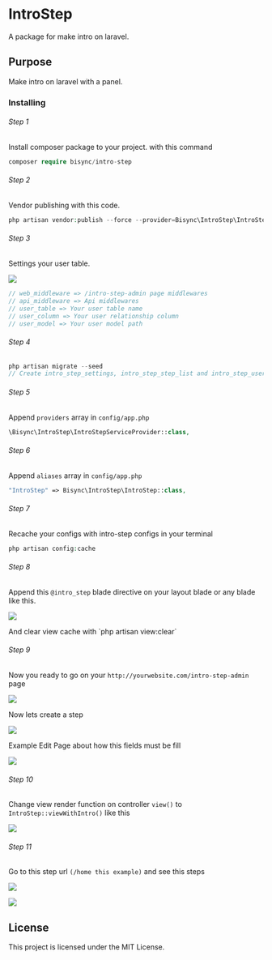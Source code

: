 # IntroStep

A package for make intro on laravel.

## Purpose

Make intro on laravel with a panel.

### Installing

###### Step 1
Install composer package to your project.
with this command
```php
composer require bisync/intro-step
```
###### Step 2
Vendor publishing with this code.
```php
php artisan vendor:publish --force --provider=Bisync\IntroStep\IntroStepServiceProvider
```

###### Step 3
Settings your user table.

<p><img src="https://github.com/whthT/intro-step/blob/1.0.1/docs/config-file.png"></p>

```php
// web_middleware => /intro-step-admin page middlewares
// api_middleware => Api middlewares
// user_table => Your user table name
// user_column => Your user relationship column
// user_model => Your user model path
```

###### Step 4
```php
php artisan migrate --seed
// Create intro_step_settings, intro_step_step_list and intro_step_user_list tables with default options seed.
```

###### Step 5
Append `providers` array in `config/app.php`
```php
\Bisync\IntroStep\IntroStepServiceProvider::class,
```

###### Step 6
Append `aliases` array in `config/app.php`
```php
"IntroStep" => Bisync\IntroStep\IntroStep::class,
```

###### Step 7
Recache your configs with intro-step configs in your terminal
```php
php artisan config:cache
```

###### Step 8
Append this `@intro_step` blade directive on your layout blade or any blade like this.
<p><img src="https://github.com/whthT/intro-step/blob/master/docs/blade-directive.png"></p>
And clear view cache with `php artisan view:clear`

###### Step 9
Now you ready to go on your `http://yourwebsite.com/intro-step-admin` page
<p><img src="https://github.com/whthT/intro-step/blob/master/docs/step-list.png"></p>
Now lets create a step
<p><img src="https://github.com/whthT/intro-step/blob/master/docs/create-new-step.png"></p>

Example Edit Page about how this fields must be fill
<p><img src="https://github.com/whthT/intro-step/blob/master/docs/edit-step.png"></p>

###### Step 10
Change view render function on controller `view()` to `IntroStep::viewWithIntro()` like this
<p><img src="https://github.com/whthT/intro-step/blob/master/docs/view-with-intro.png"></p>

###### Step 11
Go to this step url `(/home this example)` and see this steps
<p><img src="https://github.com/whthT/intro-step/blob/master/docs/home-blade-code.png"></p>
<p><img src="https://github.com/whthT/intro-step/blob/master/docs/home-blade.png"></p>

## License

This project is licensed under the MIT License.
